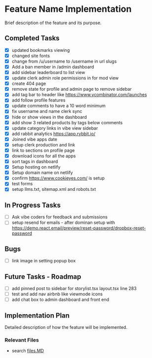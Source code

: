 # Feature Name Implementation

Brief description of the feature and its purpose.

## Completed Tasks

- [x] updated bookmarks viewing
- [x] changed site fonts
- [x] change from /u/username to /username in url slugs
- [x] Add a ban member in /admin dashboard
- [x] add sidebar leaderboard to list view
- [x] update clerk admin role permissions in for mod view
- [x] create 404 page
- [x] remove state for profile and admin page to remove sidebar
- [x] add tag bar to header like https://www.ycombinator.com/launches
- [x] add follow profile features
- [x] update comments to have a 10 word minimum
- [x] fix username and name clerk sync
- [x] hide or show views in the dashboard
- [x] add show 3 related products by tags below comments
- [x] update category links in vibe view sidebar
- [x] add rabbit analytics https://app.rybbit.io/
- [x] Joined vibe apps date
- [x] setup clerk production and link
- [x] link to sections on profile page
- [x] download icons for all the apps
- [x] sort tags in dashboard
- [x] Setup hosting on netlify
- [x] Setup domain name on netlify
- [x] confirm https://www.cookieyes.com/ is setup
- [x] test forms
- [x] setup llms.txt, sitemap.xml and robots.txt

## In Progress Tasks

- [ ] Ask vibe coders for feedback and submissions
- [ ] setup resend for emails - after dominan setup with https://demo.react.email/preview/reset-password/dropbox-reset-password

## Bugs

- [ ] link image in setting popup box

## Future Tasks - Roadmap

- [ ] add pinned post to sidebar for storylist.tsx layout.tsx line 283
- [ ] test and add nav airbnb like viewmode icons
- [ ] add chat box to admin dashboard and front end

## Implementation Plan

Detailed description of how the feature will be implemented.

### Relevant Files

- search [files.MD](files.MD)
